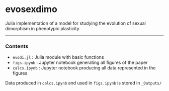 # evosexdimo

Julia implementation of a model for studying the evolution of sexual dimorphism in phenotypic plasticity

---

### Contents

- `evodi.jl`    : Julia module with basic functions
- `figs.ipynb`  : Jupyter notebook generating all figures of the paper
- `calcs.ipynb` : Jupyter notebook producing all data represented in the figures

Data produced in `calcs.ipynb` and used in `figs.ipynb` is stored in `_Outputs/`
